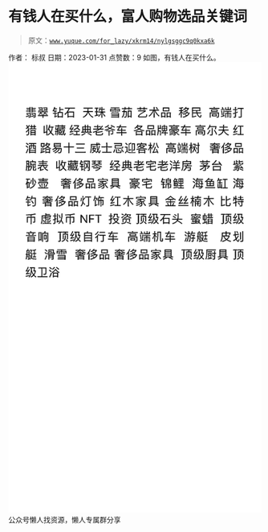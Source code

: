 # 有钱人在买什么，富人购物选品关键词

> 原文：[`www.yuque.com/for_lazy/xkrm14/nylgsggc9q0kxa6k`](https://www.yuque.com/for_lazy/xkrm14/nylgsggc9q0kxa6k)

<ne-p id="u5083a684" data-lake-id="u5083a684"><ne-text id="u829d4c2d">作者： 标叔</ne-text></ne-p> <ne-p id="u5fc9e0ae" data-lake-id="u5fc9e0ae"><ne-text id="u70a83260">日期：2023-01-31</ne-text></ne-p> <ne-p id="ua54510e4" data-lake-id="ua54510e4"><ne-text id="u24a0cd6d">点赞数：</ne-text><ne-text id="u8bd7d577" ne-bold="true">9</ne-text></ne-p> <ne-hole id="u334a64bf" data-lake-id="u334a64bf"><ne-card data-card-name="hr" data-card-type="block" id="MF3R3" data-event-boundary="card"><ne-p id="u15ad3e0a" data-lake-id="u15ad3e0a"><ne-text id="u460ca2f0">如图，有钱人在买什么。</ne-text></ne-p> <ne-p id="uf818b9e9" data-lake-id="uf818b9e9"><ne-card data-card-name="image" data-card-type="inline" id="RZXSN" data-event-boundary="card">![](img/9b433a0fbcb223028f7c710d892ef4be.png)</ne-card></ne-p> <ne-hole id="uebaa4fdc" data-lake-id="uebaa4fdc"><ne-card data-card-name="hr" data-card-type="block" id="qvbbN" data-event-boundary="card"><ne-p id="ude97fc01" data-lake-id="ude97fc01"><ne-text id="u49248793">公众号懒人找资源，懒人专属群分享</ne-text></ne-p></ne-card></ne-hole></ne-card></ne-hole>